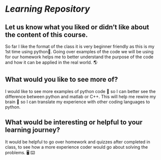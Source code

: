 # ***Learning Repository***


## **Let us know what you liked or didn’t like about the content of this course.**
So far I like the format of the class it is very beginner friendly as this is my 1st time using python:snake:. 
Going over examples of the code we will be using for our homework helps me to better understand the purpose of the code and 
how it can be applied in the real world. :earth_americas:	


## **What would you like to see more of?**
I would like to see more examples of python code :snake: so I can better see the difference between python and matlab or C++.
This will help me rewire my brain :brain: so I can translate my experience with other coding languages to python.

## **What would be interesting or helpful to your learning journey?**
It would be helpful to go over homework and quizzes after completed in class, to see how a more experience coder would
go about solving the problems. :desktop_computer:	:keyboard:	
